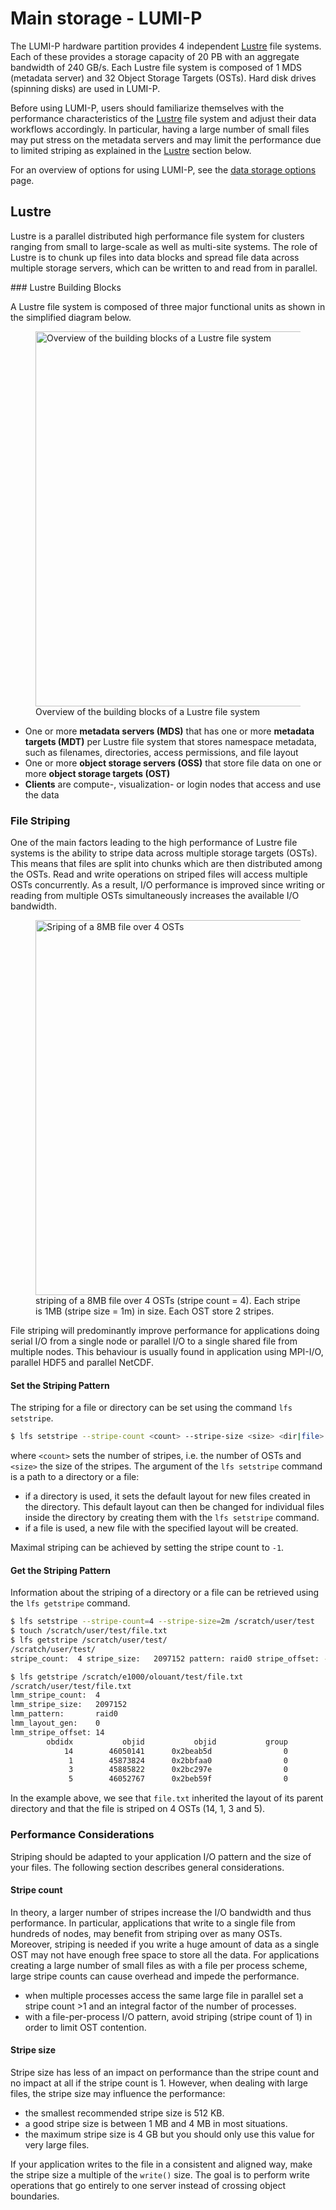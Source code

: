 [data-storage-options]: ../../storage/storing-data.md
[lustre]: lustre.md

# Main storage - LUMI-P

The LUMI-P hardware partition provides 4 independent [Lustre][lustre] file
systems. Each of these provides a storage capacity of 20 PB with an aggregate
bandwidth of 240 GB/s. Each Lustre file system is composed of 1 MDS (metadata
server) and 32 Object Storage Targets (OSTs). Hard disk drives (spinning disks)
are used in LUMI-P.

Before using LUMI-P, users should familiarize themselves with the performance
characteristics of the [Lustre][lustre] file system and adjust their data
workflows accordingly. In particular, having a large number of small files may
put stress on the metadata servers and may limit the performance due to limited
striping as explained in the [Lustre][lustre] section below.

For an overview of options for using LUMI-P, see the [data storage
options][data-storage-options] page.

## Lustre

Lustre is a parallel distributed high performance file system for clusters
ranging from small to large-scale as well as multi-site systems. The role of
Lustre is to chunk up files into data blocks and spread file data across
multiple storage servers, which can be written to and read from in parallel.

### Lustre Building Blocks

A Lustre file system is composed of three major functional units as shown in
the simplified diagram below.

<figure>
  <img 
    src="../../../assets/images/lustre-overview.svg"
    width="600px"
    alt="Overview of the building blocks of a Lustre file system"
  >
  <figcaption>Overview of the building blocks of a Lustre file system</figcaption>
</figure>

- One or more **metadata servers (MDS)** that has one or more **metadata
  targets (MDT)** per Lustre file system that stores namespace metadata, such
  as filenames, directories, access permissions, and file layout
- One or more **object storage servers (OSS)** that store file data on one or
  more **object storage targets (OST)**
- **Clients** are compute-, visualization- or login nodes that access and use
  the data

### File Striping

One of the main factors leading to the high performance of Lustre file systems
is the ability to stripe data across multiple storage targets (OSTs). This
means that files are split into chunks which are then distributed among the
OSTs. Read and write operations on striped files will access multiple OSTs
concurrently. As a result, I/O performance is improved since writing or reading
from multiple OSTs simultaneously increases the available I/O bandwidth.

<figure>
  <img 
    src="../../../assets/images/lustre-striping.svg" 
    width="600px"
    alt="Sriping of a 8MB file over 4 OSTs"
  >
  <figcaption>
    striping of a 8MB file over 4 OSTs (stripe count = 4). Each stripe is 1MB
    (stripe size = 1m) in size. Each OST store 2 stripes.
  </figcaption>
</figure>

File striping will predominantly improve performance for applications doing
serial I/O from a single node or parallel I/O to a single shared file from
multiple nodes. This behaviour is usually found in application using MPI-I/O,
parallel HDF5 and parallel NetCDF.

#### Set the Striping Pattern

The striping for a file or directory can be set using the command `lfs
setstripe`.

```bash
$ lfs setstripe --stripe-count <count> --stripe-size <size> <dir|file>
```

where `<count>` sets the number of stripes, i.e. the number of OSTs and
`<size>` the size of the stripes. The argument of the `lfs setstripe` command
is a path to a directory or a file:

- if a directory is used, it sets the default layout for new files created in
  the directory. This default layout can then be changed for individual
  files inside the directory by creating them with the `lfs setstripe` command.
- if a file is used, a new file with the specified layout will be created.

Maximal striping can be achieved by setting the stripe count to `-1`.

#### Get the Striping Pattern

Information about the striping of a directory or a file can be retrieved using
the `lfs getstripe` command.

```bash
$ lfs setstripe --stripe-count=4 --stripe-size=2m /scratch/user/test
$ touch /scratch/user/test/file.txt
$ lfs getstripe /scratch/user/test/
/scratch/user/test/
stripe_count:  4 stripe_size:   2097152 pattern: raid0 stripe_offset: -1

$ lfs getstripe /scratch/e1000/olouant/test/file.txt
/scratch/user/test/file.txt
lmm_stripe_count:  4
lmm_stripe_size:   2097152
lmm_pattern:       raid0
lmm_layout_gen:    0
lmm_stripe_offset: 14
        obdidx           objid           objid           group
            14        46050141      0x2beab5d                0
             1        45873824      0x2bbfaa0                0
             3        45885822      0x2bc297e                0
             5        46052767      0x2beb59f                0
```

In the example above, we see that `file.txt` inherited the layout of its parent
directory and that the file is striped on 4 OSTs (14, 1, 3 and 5).

### Performance Considerations

Striping should be adapted to your application I/O pattern and the size of your
files. The following section describes general considerations.

#### Stripe count

In theory, a larger number of stripes increase the I/O bandwidth and thus
performance. In particular, applications that write to a single file from
hundreds of nodes, may benefit from striping over as many OSTs. Moreover,
striping is needed if you write a huge amount of data as a single OST may not
have enough free space to store all the data. For applications creating a large
number of small files as with a file per process scheme, large stripe counts
can cause overhead and impede the performance.

- when multiple processes access the same large file in parallel set a stripe
  count >1 and an integral factor of the number of processes.
- with a file-per-process I/O pattern, avoid striping (stripe count of 1) in
  order to limit OST contention.

#### Stripe size

Stripe size has less of an impact on performance than the stripe count and no
impact at all if the stripe count is 1. However, when dealing with large files,
the stripe size may influence the performance:

- the smallest recommended stripe size is 512 KB.
- a good stripe size is between 1 MB and 4 MB in most situations.
- the maximum stripe size is 4 GB but you should only use this value for very
  large files.

If your application writes to the file in a consistent and aligned way, make
the stripe size a multiple of the `write()` size. The goal is to perform write
operations that go entirely to one server instead of crossing object
boundaries.
